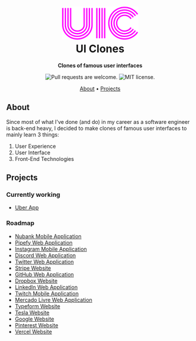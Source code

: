 <h1 align="center">
  <br>
  <img src="repository-logo.png" alt="UI Clones logo.">
  <br>
  UI Clones
  <br>
</h1>

<p align="center">
  <strong>Clones of famous user interfaces</strong>
</p>

<p align="center">
  <img src="https://img.shields.io/badge/pull%20requests-welcome-FF00FF" alt="Pull requests are welcome." />
  <img src="https://img.shields.io/badge/license-MIT-FF00FF" alt="MIT license.">
</p>

<p align="center">
  <a href="#about">About</a> •
  <a href="#projects">Projects</a>
</p>

## About
Since most of what I've done (and do) in my career as a software engineer is back-end heavy, I decided to make clones of famous user interfaces to mainly learn 3 things:
1. User Experience
2. User Interface
3. Front-End Technologies

## Projects
### Currently working
- [Uber App](uber-app/README.md)

### Roadmap
- [Nubank Mobile Application]()
- [Pipefy Web Application]()
- [Instagram Mobile Application]()
- [Discord Web Application]()
- [Twitter Web Application]()
- [Stripe Website]()
- [GitHub Web Application]()
- [Dropbox Website]()
- [LinkedIn Web Application]()
- [Twitch Mobile Application]()
- [Mercado Livre Web Application]()
- [Typeform Website]()
- [Tesla Website]()
- [Google Website]()
- [Pinterest Website]()
- [Vercel Website]()
